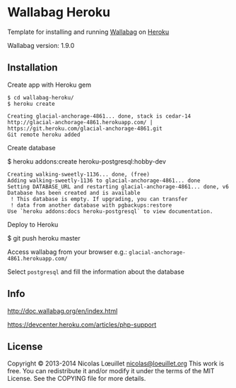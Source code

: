 # Wallabag Heroku

Template for installing and running [Wallabag](https://www.wallabag.org/) on [Heroku](http://www.heroku.com/)

Wallabag version: 1.9.0


## Installation

Create app with Heroku gem

    $ cd wallabag-heroku/
    $ heroku create

    Creating glacial-anchorage-4861... done, stack is cedar-14
    http://glacial-anchorage-4861.herokuapp.com/ | https://git.heroku.com/glacial-anchorage-4861.git
    Git remote heroku added


Create database

$ heroku addons:create heroku-postgresql:hobby-dev

    Creating walking-sweetly-1136... done, (free)
    Adding walking-sweetly-1136 to glacial-anchorage-4861... done
    Setting DATABASE_URL and restarting glacial-anchorage-4861... done, v6
    Database has been created and is available
     ! This database is empty. If upgrading, you can transfer
     ! data from another database with pgbackups:restore
    Use `heroku addons:docs heroku-postgresql` to view documentation.



Deploy to Heroku

$ git push heroku master

Access wallabag from your browser e.g.: `glacial-anchorage-4861.herokuapp.com/`

Select `postgresql` and fill the information about the database


## Info

http://doc.wallabag.org/en/index.html

https://devcenter.heroku.com/articles/php-support


## License

Copyright © 2013-2014 Nicolas Lœuillet <nicolas@loeuillet.org>
This work is free. You can redistribute it and/or modify it under the
terms of the MIT License. See the COPYING file for more details.
